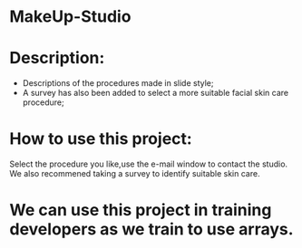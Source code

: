 # MakeUp-Studio

# Description:
- Descriptions of the procedures made in slide style;
- A survey has also been added to select a more suitable facial skin care procedure;

# How to use this project:
Select the procedure you like,use the e-mail window to contact the studio. 
We also recommened taking a survey to identify suitable skin care.

# We can use this  project in training developers as we train to use arrays.
